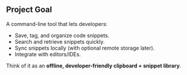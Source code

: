 ## **Project Goal**

A command-line tool that lets developers:

- Save, tag, and organize code snippets.
- Search and retrieve snippets quickly.
- Sync snippets locally (with optional remote storage later).
- Integrate with editors/IDEs.

Think of it as an **offline, developer-friendly clipboard + snippet library**.

